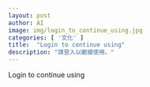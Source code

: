 ```yaml
---
layout: post
author: AI
image: img/login_to_continue_using.jpg
categories: [ '文化' ]
title:  "Login to continue using"
description: "請登入以繼續使用。"
---
```

Login to continue using
